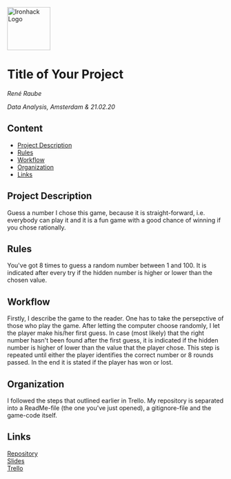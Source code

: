 <img src="https://bit.ly/2VnXWr2" alt="Ironhack Logo" width="100"/>

# Title of Your Project
*René Raube*

*Data Analysis, Amsterdam & 21.02.20*

## Content
- [Project Description](#project-description)
- [Rules](#rules)
- [Workflow](#workflow)
- [Organization](#organization)
- [Links](#links)

## Project Description
Guess a number
I chose this game, because it is straight-forward, i.e. everybody can play it and it is a fun game with a good chance of winning if you chose rationally.

## Rules
You've got 8 times to guess a random number between 1 and 100. It is indicated after every try if the hidden number is higher or lower than the chosen value.

## Workflow
Firstly, I describe the game to the reader. One has to take the persepctive of those who play the game. 
After letting the computer choose randomly, I let the player make his/her first guess. In case (most likely) that the
right number hasn't been found after the first guess, it is indicated if the hidden number is higher of lower than the value that the player chose. This step is repeated until either the player identifies the correct number or 8 rounds passed.
In the end it is stated if the player has won or lost.

## Organization
I followed the steps that outlined earlier in Trello.
My repository is separated into a ReadMe-file (the one you've just opened), a gitignore-file and the game-code itself.

## Links
[Repository](https://github.com/ReneRaube/Project-Week-1-Build-Your-Own-Game)  
[Slides](https://slides.com/)  
[Trello](https://trello.com/b/pc2CNZTo/project-1-build-your-own-game)  
